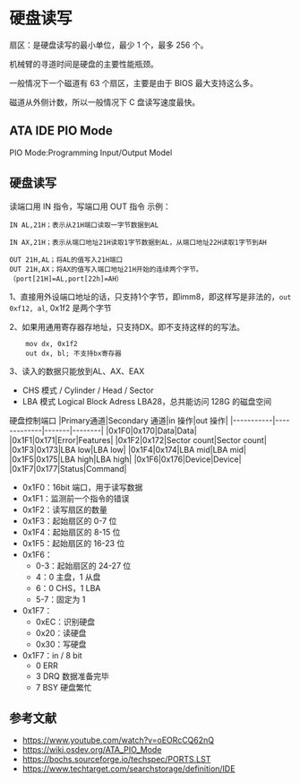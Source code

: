 # 硬盘读写
扇区：是硬盘读写的最小单位，最少 1 个，最多 256 个。

机械臂的寻道时间是硬盘的主要性能瓶颈。

一般情况下一个磁道有 63 个扇区，主要是由于 BIOS 最大支持这么多。

磁道从外侧计数，所以一般情况下 C 盘读写速度最快。

## ATA IDE PIO Mode
PIO Mode:Programming Input/Output Model

## 硬盘读写

读端口用 IN 指令，写端口用 OUT 指令
示例：
```x86asm
IN AL,21H；表示从21H端口读取一字节数据到AL
 
IN AX,21H；表示从端口地址21H读取1字节数据到AL，从端口地址22H读取1字节到AH
 
OUT 21H,AL；将AL的值写入21H端口
OUT 21H,AX；将AX的值写入端口地址21H开始的连续两个字节。（port[21H]=AL,port[22h]=AH）
```

1、直接用外设端口地址的话，只支持1个字节，即imm8，即这样写是非法的，`out 0xf12, al`, 0x1f2 是两个字节

2、如果用通用寄存器存地址，只支持DX。即不支持这样的的写法。
```x86asm
    mov dx, 0x1f2
    out dx, bl; 不支持bx寄存器
```

3、读入的数据只能放到AL、AX、EAX


- CHS 模式 / Cylinder / Head / Sector
- LBA 模式 Logical Block Adress LBA28，总共能访问 128G 的磁盘空间

硬盘控制端口
|Primary通道|Secondary 通道|in 操作|out 操作|
|-----------|-------------|-------|--------|
|0x1F0|0x170|Data|Data|
|0x1F1|0x171|Error|Features|
|0x1F2|0x172|Sector count|Sector count|
|0x1F3|0x173|LBA low|LBA low|
|0x1F4|0x174|LBA mid|LBA mid|
|0x1F5|0x175|LBA high|LBA high|
|0x1F6|0x176|Device|Device|
|0x1F7|0x177|Status|Command|

- 0x1F0：16bit 端口，用于读写数据
- 0x1F1：监测前一个指令的错误
- 0x1F2：读写扇区的数量
- 0x1F3：起始扇区的 0-7 位
- 0x1F4：起始扇区的 8-15 位
- 0x1F5：起始扇区的 16-23 位
- 0x1F6：
    - 0-3：起始扇区的 24-27 位
    - 4：0 主盘，1 从盘
    - 6：0 CHS，1 LBA
    - 5-7：固定为 1
- 0x1F7：
    - 0xEC：识别硬盘
    - 0x20：读硬盘
    - 0x30：写硬盘
- 0x1F7：in / 8 bit
    - 0 ERR
    - 3 DRQ 数据准备完毕
    - 7 BSY 硬盘繁忙

## 参考文献

- <https://www.youtube.com/watch?v=oEORcCQ62nQ>
- <https://wiki.osdev.org/ATA_PIO_Mode>
- <https://bochs.sourceforge.io/techspec/PORTS.LST>
- <https://www.techtarget.com/searchstorage/definition/IDE>